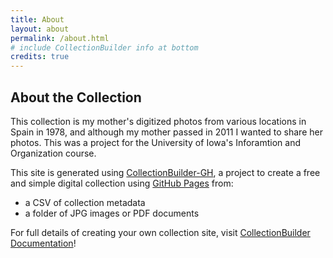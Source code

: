 ```yaml
---
title: About
layout: about
permalink: /about.html
# include CollectionBuilder info at bottom
credits: true
---
```



## About the Collection

This collection is my mother's digitized photos from various locations in Spain in 1978, and although my mother passed in 2011 I wanted to share her photos. This was a project for the University of Iowa's Inforamtion and Organization course. 

This site is generated using [CollectionBuilder-GH](https://collectionbuilding.github.io/gh/), a project to create a free and simple digital collection using [GitHub Pages](https://pages.github.com/) from: 

- a CSV of collection metadata
- a folder of JPG images or PDF documents



For full details of creating your own collection site, visit [CollectionBuilder Documentation](https://collectionbuilder.github.io/cb-docs/)!


